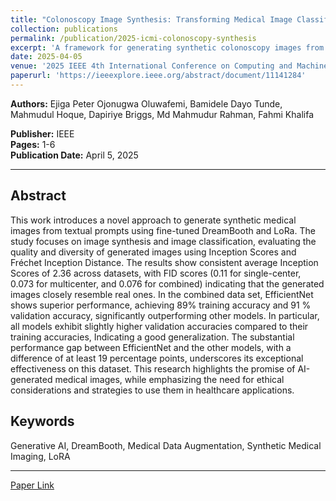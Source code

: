 ```yaml
---
title: "Colonoscopy Image Synthesis: Transforming Medical Image Classification With Enhanced Quality and Computational Efficiency"
collection: publications
permalink: /publication/2025-icmi-colonoscopy-synthesis
excerpt: 'A framework for generating synthetic colonoscopy images from textual prompts using fine-tuned DreamBooth and LoRA for medical data augmentation.'
date: 2025-04-05
venue: '2025 IEEE 4th International Conference on Computing and Machine Intelligence (ICMI)'
paperurl: 'https://ieeexplore.ieee.org/abstract/document/11141284'
---
```


**Authors:** Ejiga Peter Ojonugwa Oluwafemi, Bamidele Dayo Tunde, Mahmudul Hoque, Dapiriye Briggs, Md Mahmudur Rahman, Fahmi Khalifa

**Publisher:** IEEE  
**Pages:** 1-6  
**Publication Date:** April 5, 2025

---

## Abstract

This work introduces a novel approach to generate synthetic medical images from textual prompts using fine-tuned DreamBooth and LoRa. The study focuses on image synthesis and image classification, evaluating the quality and diversity of generated images using Inception Scores and Fréchet Inception Distance. The results show consistent average Inception Scores of 2.36 across datasets, with FID scores (0.11 for single-center, 0.073 for multicenter, and 0.076 for combined) indicating that the generated images closely resemble real ones. In the combined data set, EfficientNet shows superior performance, achieving 89% training accuracy and 91 % validation accuracy, significantly outperforming other models. In particular, all models exhibit slightly higher validation accuracies compared to their training accuracies, Indicating a good generalization. The substantial performance gap between EfficientNet and the other models, with a difference of at least 19 percentage points, underscores its exceptional effectiveness on this dataset. This research highlights the promise of AI-generated medical images, while emphasizing the need for ethical considerations and strategies to use them in healthcare applications.

## Keywords

Generative AI, DreamBooth, Medical Data Augmentation, Synthetic Medical Imaging, LoRA

---

[Paper Link](https://ieeexplore.ieee.org/abstract/document/11141284)

